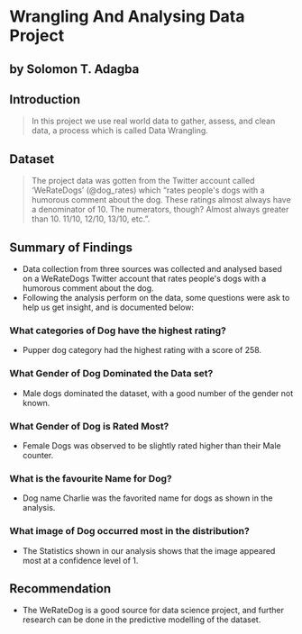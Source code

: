  # Wrangling And Analysing Data Project
## by Solomon T. Adagba


## Introduction

>In this project we use real world data to gather, assess, and clean data, a process which is called Data Wrangling.

## Dataset

> The project data was gotten from the Twitter account called ‘WeRateDogs’ (@dog_rates) which “rates people's dogs with a humorous comment about the dog. These ratings almost always have a denominator of 10. The numerators, though? Almost always greater than 10. 11/10, 12/10, 13/10, etc.”.


## Summary of Findings
* Data collection from three sources was collected and analysed based on a WeRateDogs Twitter account that rates people's dogs with a humorous comment about the dog.
* Following the analysis perform on the data, some questions were ask to help us get insight, and is documented below:
### What categories of Dog have the highest rating?
* Pupper dog category had the highest rating with a score of 258.
### What Gender of Dog Dominated the Data set?
* Male dogs dominated the dataset, with a good number of the gender not known.
### What Gender of Dog is Rated Most?
* Female Dogs was observed to be slightly rated higher than their Male counter.
### What is the favourite Name for Dog?
* Dog name Charlie was the favorited name for dogs as shown in the analysis.
### What image of Dog occurred most in the distribution?
* The Statistics shown in our analysis shows that the image appeared most at a confidence level of 1.
## Recommendation
- The WeRateDog is a good source for data science project, and further research can be done in the predictive modelling of the dataset.